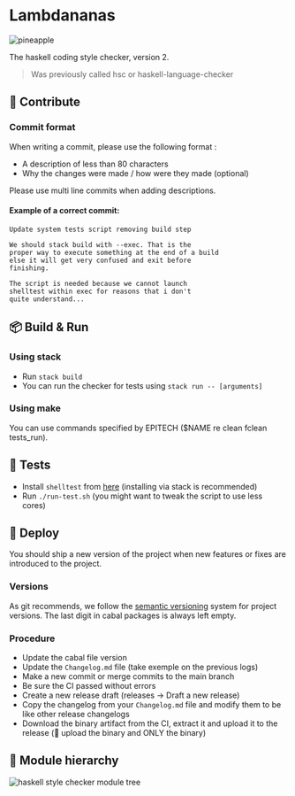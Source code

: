 # Lambdananas

![pineapple](https://user-images.githubusercontent.com/102175969/166650736-40d20379-fe54-4f79-9f27-f74ceaeedef6.png)

The haskell coding style checker, version 2.

> Was previously called hsc or haskell-language-checker

## 🙋 Contribute

### Commit format

When writing a commit, please use the following format :

- A description of less than 80 characters
- Why the changes were made / how were they made (optional)

Please use multi line commits when adding descriptions. 

#### Example of a correct commit:

```
Update system tests script removing build step
    
We should stack build with --exec. That is the
proper way to execute something at the end of a build
else it will get very confused and exit before
finishing.
   
The script is needed because we cannot launch
shelltest within exec for reasons that i don't
quite understand...
```

## 📦 Build & Run

### Using stack

- Run `stack build`
- You can run the checker for tests using `stack run -- [arguments]`

### Using make

You can use commands specified by EPITECH ($NAME re clean fclean tests_run).

## 🔧 Tests

- Install `shelltest` from [here](https://hackage.haskell.org/package/shelltestrunner) (installing via stack is recommended)
- Run `./run-test.sh` (you might want to tweak the script to use less cores)

## 🚚 Deploy

You should ship a new version of the project when new features or fixes are introduced to the project. 

### Versions

As git recommends, we follow the [semantic versioning](https://semver.org/) system for project versions. The last digit in cabal packages is always left empty.

### Procedure

- Update the cabal file version
- Update the `Changelog.md` file (take exemple on the previous logs)
- Make a new commit or merge commits to the main branch
- Be sure the CI passed without errors
- Create a new release draft (releases -> Draft a new release)
- Copy the changelog from your `Changelog.md` file and modify them to be like other release changelogs
- Download the binary artifact from the CI, extract it and upload it to the release (🛑 upload the binary and ONLY the binary)

## 📂 Module hierarchy
![haskell style checker module tree](https://user-images.githubusercontent.com/102175969/169989347-3fc76e11-eea4-450a-9068-de62d064b911.png)
